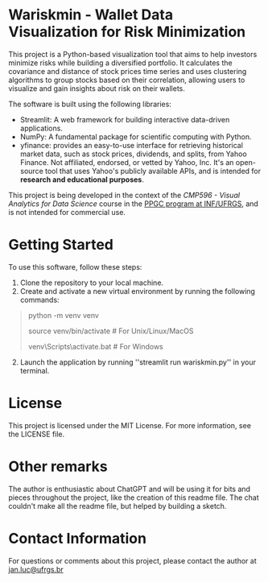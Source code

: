 # Wariskmin - **Wa**llet Data Visualization for **Risk** **Min**imization

This project is a Python-based visualization tool that aims to help investors minimize risks while building a diversified portfolio. It calculates the covariance and distance of stock prices time series and uses clustering algorithms to group stocks based on their correlation, allowing users to visualize and gain insights about risk on their wallets.

The software is built using the following libraries:

* Streamlit: A web framework for building interactive data-driven applications.
* NumPy: A fundamental package for scientific computing with Python.
* yfinance:  provides an easy-to-use interface for retrieving historical market data, such as stock prices, dividends, and splits, from Yahoo Finance. Not affiliated, endorsed, or vetted by Yahoo, Inc. It's an open-source tool that uses Yahoo's publicly available APIs, and is intended for **research and educational purposes**. 

This project is being developed in the context of the *CMP596 - Visual Analytics for Data Science* course in the [PPGC program at INF/UFRGS](https://www.inf.ufrgs.br/ppgc/), and is not intended for commercial use.

# Getting Started

To use this software, follow these steps:

1. Clone the repository to your local machine.
2. Create and activate a new virtual environment by running the following commands:

>
> python -m venv venv
>
> source venv/bin/activate      # For Unix/Linux/MacOS
> 
> venv\Scripts\activate.bat    # For Windows
> 

2. Launch the application by running ''streamlit run wariskmin.py'' in your terminal.

# License

This project is licensed under the MIT License. For more information, see the LICENSE file.

# Other remarks

The author is enthusiastic about ChatGPT and will be using it for bits and pieces throughout the project, like the creation of this readme file. The chat couldn't make all the readme file, but helped by building a sketch.

# Contact Information

For questions or comments about this project, please contact the author at jan.luc@ufrgs.br 